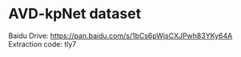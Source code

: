 # AVD-kpNet dataset
Baidu Drive: https://pan.baidu.com/s/1bCs6pWjsCXJPwh83YKy64A \
Extraction code: tly7
